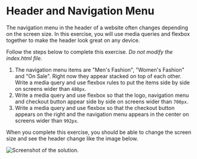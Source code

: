 # Header and Navigation Menu

The navigation menu in the header of a website often changes depending on the screen size. In this exercise, you will use media queries and flexbox together to make the header look great on any device.

Follow the steps below to complete this exercise. _Do not modify the index.html file._

1. The navigation menu items are "Men's Fashion", "Women's Fashion" and "On Sale". Right now they appear stacked on top of each other. Write a media query and use flexbox rules to put the items side by side on screens wider than `480px`.
2. Write a media query and use flexbox so that the logo, navigation menu and checkout button appear side by side on screens wider than `700px`.
3. Write a media query and use flexbox so that the checkout button appears on the right and the navigation menu appears in the center on screens wider than `992px`.

When you complete this exercise, you should be able to change the screen size and see the header change like the image below.

![Screenshot of the solution](/images/16/solution.gif).
